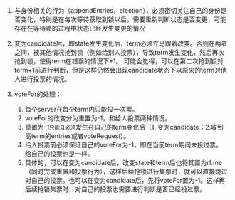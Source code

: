 



1. 与身份相关的行为（appendEntries，election），必须密切关注自己的身份是否变化，特别是在每次等待获取到锁以后，需要重新判断状态是否变更，可能存在在等待锁的过程中状态已经发生变更的情况


2. 变为candidate后，即state发生变化后，term必须立马跟着改变。否则在两者之间，被其他情况抢到锁（例如给别人投票），导致term发生变化，然后再次抢到锁，使得term在错误的情况下+1。
可能会觉得，可以在第二次抢到锁对term+1前进行判断，但是这样仍然会出现candidate状态下以原来的term对他人进行投票的情况。

3. voteFor的处理：
    1. 每个server在每个term内只能投一次票。
    2. voteFor的改变分为重置为-1，和给人投票两种情况。
    3. 重置为-1``只能且必须``发生在自己的term变化后（1. 变为candidate；2.收到高term的entries或者voteRequest）。
    4. 给人投票前必须保证自己的voteFor为-1，即在当前term期间未投过票。给自己的投票也是一样。
    5. 具体的，可以在变为candidate后，改变state和term后也将其置为rf.me（同时完成重置和投票行为），这样后续抢锁进行集票时，就可以直接跳过对自己的投票。也可以在变为candidate后，先将voteFor置为-1。这样再后续抢锁集票时，对自己的投票也需要进行判断是否已经投过票。


